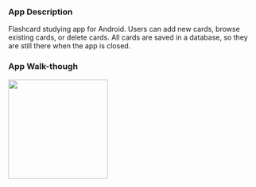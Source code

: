 ### App Description
Flashcard studying app for Android. Users can add new cards, browse existing cards, or delete cards. All cards are saved in a database, so they are still there when the app is closed.

### App Walk-though

<img src="https://github.com/alinn99/Flashcard-Android-App/blob/master/Lab4.gif" width=200><br>

